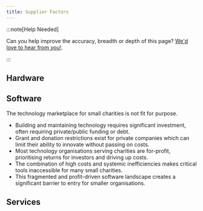 ```yaml
---
title: Supplier Factors
---
```


:::note[Help Needed]

Can you help improve the accuracy, breadth or depth of this page? [We'd love to hear from you!](../../overview/help).

:::

## Hardware


## Software
The technology marketplace for small charities is not fit for purpose.

* Building and maintaining technology requires significant investment, often requiring private/public funding or debt.
* Grant and donation restrictions exist for private companies which can limit their ability to innovate without passing on costs.
* Most technology organisations serving charities are for-profit, prioritising returns for investors and driving up costs.
* The combination of high costs and systemic inefficiencies makes critical tools inaccessible for many small charities.
* This fragmented and profit-driven software landscape creates a significant barrier to entry for smaller organisations.


## Services
